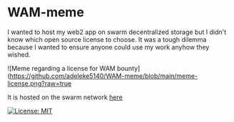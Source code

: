 # WAM-meme
I wanted to host my web2 app on swarm decentralized storage but I didn't know which open source license to choose. It was a tough dilemma because I wanted to ensure anyone could use my work anyhow they wished.

![Meme regarding a license for WAM bounty](https://github.com/adeleke5140/WAM-meme/blob/main/meme-license.png?raw=true

It is hosted on the swarm network [here](https://gateway.ethswarm.org/access/e84a39c8834233c9c5ddf0677dea8385adf0797bbcc3c1066d41904e10c698a2)

[![License: MIT](https://img.shields.io/badge/License-MIT-yellow.svg)](https://opensource.org/licenses/MIT)
